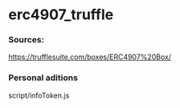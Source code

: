 # erc4907_truffle

### Sources:
https://trufflesuite.com/boxes/ERC4907%20Box/

### Personal aditions
 script/infoToken.js 
 
 
